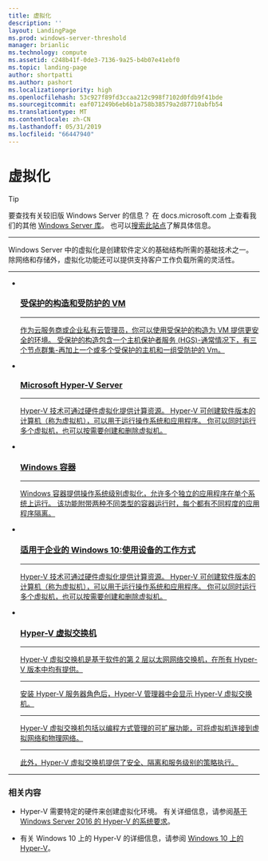 ```yaml
---
title: 虚拟化
description: ''
layout: LandingPage
ms.prod: windows-server-threshold
manager: brianlic
ms.technology: compute
ms.assetid: c248b41f-0de3-7136-9a25-b4b07e41ebf0
ms.topic: landing-page
author: shortpatti
ms.author: pashort
ms.localizationpriority: high
ms.openlocfilehash: 53c927f89fd3ccaa212c998f7102d0fdb9f41bde
ms.sourcegitcommit: eaf071249b6eb6b1a758b38579a2d87710abfb54
ms.translationtype: MT
ms.contentlocale: zh-CN
ms.lasthandoff: 05/31/2019
ms.locfileid: "66447940"
---
```

# <a name="virtualization"></a>虚拟化

>[!TIP]
> 要查找有关较旧版 Windows Server 的信息？ 在 docs.microsoft.com 上查看我们的其他 [Windows Server 库](/previous-versions/windows/)。 也可以[搜索此站点](https://docs.microsoft.com/search/index?search=Windows+Server&dataSource=previousVersions)了解具体信息。

<HR />

Windows Server 中的虚拟化是创建软件定义的基础结构所需的基础技术之一。 除网络和存储外，虚拟化功能还可以提供支持客户工作负载所需的灵活性。

<HR />
<ul class="cardsI panelContent">
<li>
          <a href="../security/guarded-fabric-shielded-vm/guarded-fabric-and-shielded-vms.md">
          <div class="cardSize">
            <div class="cardPadding">
                <div class="card">
                    <div class="cardImageOuter">
                        <div class="cardImage">
                            <img src="../media/i-virtualize.svg" alt="" />
                        </div>
                    </div>
                    <div class="cardText">
                        <h3>受保护的构造和受防护的 VM</h3>
<HR />
                        <p>作为云服务商或企业私有云管理员，你可以使用受保护的构造为 VM 提供更安全的环境。 受保护的构造包含一个主机保护者服务 (HGS)-通常情况下，有三个节点群集-再加上一个或多个受保护的主机和一组受防护的 Vm。</p>
                     </div>
                  </div>
              </div>
          </div>
       </a>
    </li>
<li>
          <a href="https://docs.microsoft.com/windows-server/virtualization/hyper-v/hyper-v-server-2016">
          <div class="cardSize">
            <div class="cardPadding">
                <div class="card">
                    <div class="cardImageOuter">
                        <div class="cardImage">
                        <img src="../media/i-virtualize.svg" alt="" />
                        </div>
                    </div>
                    <div class="cardText">
                        <h3>Microsoft Hyper-V Server</h3>
<HR />
                        <p>Hyper-V 技术可通过硬件虚拟化提供计算资源。 Hyper-V 可创建软件版本的计算机（称为虚拟机），可以用于运行操作系统和应用程序。 你可以同时运行多个虚拟机，也可以按需要创建和删除虚拟机。</p>
                     </div>
                  </div>
              </div>
          </div>
       </a>
    </li>
<li>
         <a href="https://docs.microsoft.com/virtualization/windowscontainers">
         <div class="cardSize">
            <div class="cardPadding">
                <div class="card">
                    <div class="cardImageOuter">
                        <div class="cardImage">
                            <img src="../media/i-virtualize.svg" alt="" />
                        </div>
                    </div>
                    <div class="cardText">
                        <h3>Windows 容器</h3>
<HR />
                        <p>Windows 容器提供操作系统级别虚拟化，允许多个独立的应用程序在单个系统上运行。 该功能附带两种不同类型的容器运行时，每个都有不同程度的应用程序隔离。</p>
                     </div>
                  </div>
              </div>
          </div>
       </a>
    </li>
<li>
      <a href="hyper-v/Hyper-V-on-Windows-Server.md">
         <div class="cardSize">
            <div class="cardPadding">
                <div class="card">
                    <div class="cardImageOuter">
                        <div class="cardImage">
                            <img src="../media/i-virtualize.svg" alt="" />
                        </div>
                    </div>
                    <div class="cardText">
                       <h3>适用于企业的 Windows 10:使用设备的工作方式</h3>
<HR />
                       <p>Hyper-V 技术可通过硬件虚拟化提供计算资源。 Hyper-V 可创建软件版本的计算机（称为虚拟机），可以用于运行操作系统和应用程序。 你可以同时运行多个虚拟机，也可以按需要创建和删除虚拟机。</p>
                     </div>
                  </div>
              </div>
          </div>
       </a>
    </li>
<li>
          <a href="hyper-v-virtual-switch/Hyper-V-Virtual-Switch.md">
          <div class="cardSize">
            <div class="cardPadding">
                <div class="card">
                    <div class="cardImageOuter">
                        <div class="cardImage">
                            <img src="../media/i-virtualize.svg" alt="" />
                        </div>
                    </div>
                    <div class="cardText">
                        <h3>Hyper-V 虚拟交换机</h3>
<HR />
                        <p>Hyper-V 虚拟交换机是基于软件的第 2 层以太网网络交换机，在所有 Hyper-V 版本中均有提供。</p>
<HR />
                        <p>安装 Hyper-V 服务器角色后，Hyper-V 管理器中会显示 Hyper-V 虚拟交换机。</p>
<HR />
                        <p>Hyper-V 虚拟交换机包括以编程方式管理的可扩展功能，可将虚拟机连接到虚拟网络和物理网络。</p>
<HR />
                        <p>此外，Hyper-V 虚拟交换机提供了安全、隔离和服务级别的策略执行。</p>
                     </div>
                  </div>
              </div>
          </div>
       </a>
    </li>
</ul>

---

### <a name="related"></a>相关内容

- Hyper-V 需要特定的硬件来创建虚拟化环境。 有关详细信息，请参阅[基于 Windows Server 2016 的 Hyper-V 的系统要求](./hyper-v/system-requirements-for-hyper-v-on-windows.md)。 

- 有关 Windows 10 上的 Hyper-V 的详细信息，请参阅 [Windows 10 上的 Hyper-V](https://docs.microsoft.com/virtualization/hyper-v-on-windows)。

